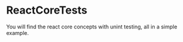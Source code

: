 # ReactCoreTests

You will find the react core concepts with unint testing, all in a simple example.
